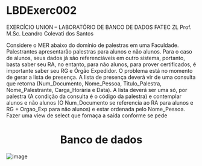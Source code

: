 # LBDExerc002

EXERCÍCIO UNION – LABORATÓRIO DE BANCO DE DADOS FATEC ZL
Prof. M.Sc. Leandro Colevati dos Santos

Considere o MER abaixo do domínio de palestras em uma Faculdade. Palestrantes apresentarão 
palestras para alunos e não alunos. Para o caso de alunos, seus dados já são referenciáveis em 
outro sistema, portanto, basta saber seu RA, no entanto, para não alunos, para prover 
certificados, é importante saber seu RG e Órgão Expedidor. 
O problema está no momento de gerar a lista de presença. A lista de presença deverá vir de uma 
consulta que retorna (Num_Documento, Nome_Pessoa, Titulo_Palestra, Nome_Palestrante, 
Carga_Horária e Data). A lista deverá ser uma só, por palestra (A condição da consulta é o código 
da palestra) e contemplar alunos e não alunos (O Num_Documento se referencia ao RA para 
alunos e RG + Orgao_Exp para não alunos) e estar ordenada pelo Nome_Pessoa.
Fazer uma view de select que fornaça a saída conforme se pede

<h1 align="center">Banco de dados</h1>

![image](https://github.com/Matheus-Franca-x/LBDExerc002/assets/99504777/43d3e9e3-dc1d-4f3b-942d-95d7e38a0ef6)

